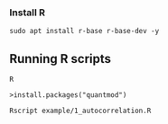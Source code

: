 ### Install R


```
sudo apt install r-base r-base-dev -y
```


## Running R scripts

```
R

>install.packages("quantmod")

```

```
Rscript example/1_autocorrelation.R
```